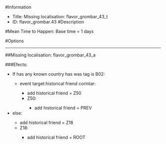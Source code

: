 #Information
 - Title: Missing localisation: flavor_grombar_43_t
 - ID: flavor_grombar.43
#Description

#Mean Time to Happen:
Base time = 1 days

#Options

___
##Missing localisation: flavor_grombar_43_a

###Efects:<ul><li>If has any known country has was tag is B02:</li><ul><li>event target:historical friend corintar:</li><ul><li>add historical friend = Z50</li><li>Z50:</li><ul><li>add historical friend = PREV</li></ul></ul></ul><li>else:</li><ul><li>add historical friend = Z18</li><li>Z18:</li><ul><li>add historical friend = ROOT</li></ul></ul></ul>
